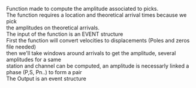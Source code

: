   Function made to compute the amplitude associated to picks.   
  The function requires a location and theoretical arrival times because we pick   
  the amplitudes on theoretical arrivals.   
  The input of the function is an EVENT structure   
  First the function will convert velocities to displacements (Poles and zeros file needed)   
  then we'll take windows around arrivals to get the amplitude, several amplitudes for a same   
  station and channel can be computed, an amplitude is necessarly linked a phase (P,S, Pn..) to form a pair   
  The Output is an event structure   
